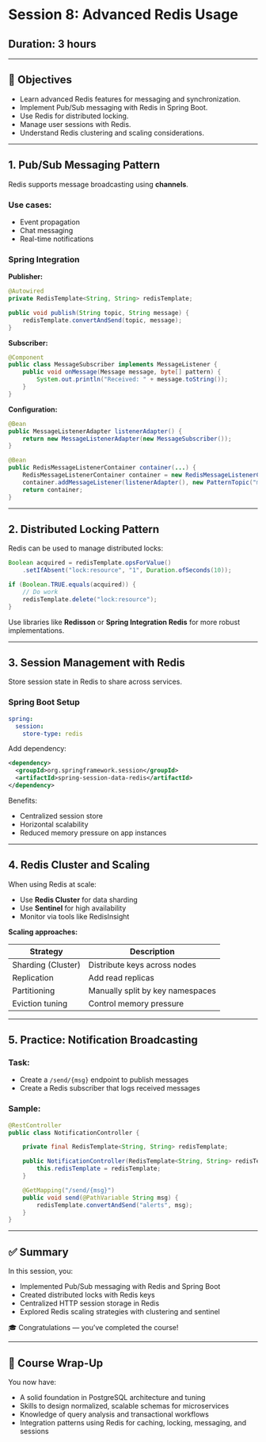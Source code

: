 # Session 8: Advanced Redis Usage

## Duration: 3 hours

---

## 🧠 Objectives

- Learn advanced Redis features for messaging and synchronization.
- Implement Pub/Sub messaging with Redis in Spring Boot.
- Use Redis for distributed locking.
- Manage user sessions with Redis.
- Understand Redis clustering and scaling considerations.

---

## 1. Pub/Sub Messaging Pattern

Redis supports message broadcasting using **channels**.

### Use cases:

- Event propagation
- Chat messaging
- Real-time notifications

### Spring Integration

**Publisher:**

```java
@Autowired
private RedisTemplate<String, String> redisTemplate;

public void publish(String topic, String message) {
    redisTemplate.convertAndSend(topic, message);
}
```

**Subscriber:**

```java
@Component
public class MessageSubscriber implements MessageListener {
    public void onMessage(Message message, byte[] pattern) {
        System.out.println("Received: " + message.toString());
    }
}
```

**Configuration:**

```java
@Bean
public MessageListenerAdapter listenerAdapter() {
    return new MessageListenerAdapter(new MessageSubscriber());
}

@Bean
public RedisMessageListenerContainer container(...) {
    RedisMessageListenerContainer container = new RedisMessageListenerContainer();
    container.addMessageListener(listenerAdapter(), new PatternTopic("my-channel"));
    return container;
}
```

---

## 2. Distributed Locking Pattern

Redis can be used to manage distributed locks:

```java
Boolean acquired = redisTemplate.opsForValue()
    .setIfAbsent("lock:resource", "1", Duration.ofSeconds(10));

if (Boolean.TRUE.equals(acquired)) {
    // Do work
    redisTemplate.delete("lock:resource");
}
```

Use libraries like **Redisson** or **Spring Integration Redis** for more robust implementations.

---

## 3. Session Management with Redis

Store session state in Redis to share across services.

### Spring Boot Setup

```yaml
spring:
  session:
    store-type: redis
```

Add dependency:

```xml
<dependency>
  <groupId>org.springframework.session</groupId>
  <artifactId>spring-session-data-redis</artifactId>
</dependency>
```

Benefits:

- Centralized session store
- Horizontal scalability
- Reduced memory pressure on app instances

---

## 4. Redis Cluster and Scaling

When using Redis at scale:

- Use **Redis Cluster** for data sharding
- Use **Sentinel** for high availability
- Monitor via tools like RedisInsight

**Scaling approaches:**

| Strategy            | Description                        |
|---------------------|------------------------------------|
| Sharding (Cluster)  | Distribute keys across nodes       |
| Replication         | Add read replicas                  |
| Partitioning        | Manually split by key namespaces   |
| Eviction tuning     | Control memory pressure            |

---

## 5. Practice: Notification Broadcasting

### Task:

- Create a `/send/{msg}` endpoint to publish messages
- Create a Redis subscriber that logs received messages

### Sample:

```java
@RestController
public class NotificationController {

    private final RedisTemplate<String, String> redisTemplate;

    public NotificationController(RedisTemplate<String, String> redisTemplate) {
        this.redisTemplate = redisTemplate;
    }

    @GetMapping("/send/{msg}")
    public void send(@PathVariable String msg) {
        redisTemplate.convertAndSend("alerts", msg);
    }
}
```

---

## ✅ Summary

In this session, you:

- Implemented Pub/Sub messaging with Redis and Spring Boot
- Created distributed locks with Redis keys
- Centralized HTTP session storage in Redis
- Explored Redis scaling strategies with clustering and sentinel

🎓 Congratulations — you’ve completed the course!

---

## 🏁 Course Wrap-Up

You now have:

- A solid foundation in PostgreSQL architecture and tuning
- Skills to design normalized, scalable schemas for microservices
- Knowledge of query analysis and transactional workflows
- Integration patterns using Redis for caching, locking, messaging, and sessions
